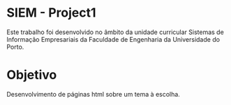 # SIEM - Project1
Este trabalho foi desenvolvido no âmbito da unidade curricular Sistemas de Informação Empresariais da Faculdade de Engenharia da Universidade do Porto.

# Objetivo
Desenvolvimento de páginas html sobre um tema à escolha.
